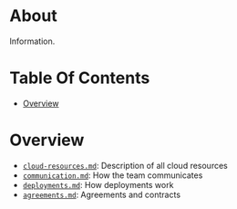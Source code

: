 # About
Information.

# Table Of Contents
- [Overview](#overview)

# Overview
- [`cloud-resources.md`](cloud-resources.md): Description of all cloud resources
- [`communication.md`](communication.md): How the team communicates
- [`deployments.md`](deployments.md): How deployments work
- [`agreements.md`](agreements.md): Agreements and contracts
